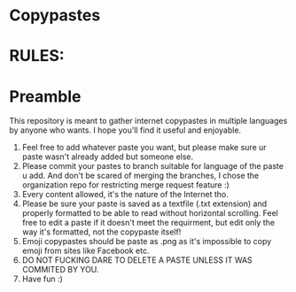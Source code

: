 # Copypastes
# RULES:
# Preamble
This repository is meant to gather internet copypastes in multiple languages by anyone who wants.
I hope you'll find it useful and enjoyable.
1. Feel free to add whatever paste you want, but please make sure ur paste wasn't already added but someone else.
2. Please commit your pastes to branch suitable for language of the paste u add. And don't be scared of merging the branches, I chose the organization repo for restricting merge request feature :)
3. Every content allowed, it's the nature of the Internet tho.
4. Please be sure your paste is saved as a textfile (.txt extension) and properly formatted to be able to read without horizontal scrolling. Feel free to edit a paste if it doesn't meet the requirment, but edit only the way it's formatted, not the copypaste itself!
5. Emoji copypastes should be paste as .png as it's impossible to copy emoji from sites like Facebook etc.
6. DO NOT FUCKING DARE TO DELETE A PASTE UNLESS IT WAS COMMITED BY YOU.
7. Have fun :)
